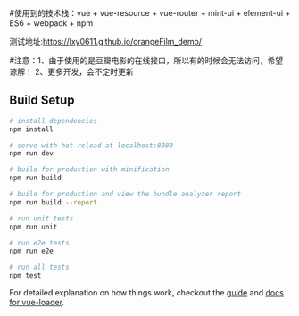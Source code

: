 #使用到的技术栈：vue + vue-resource + vue-router + mint-ui + element-ui + ES6 + webpack + npm

测试地址:https://lxy0611.github.io/orangeFilm_demo/

#注意：1、由于使用的是豆瓣电影的在线接口，所以有的时候会无法访问，希望谅解！
      2、更多开发，会不定时更新

## Build Setup

``` bash
# install dependencies
npm install

# serve with hot reload at localhost:8080
npm run dev

# build for production with minification
npm run build

# build for production and view the bundle analyzer report
npm run build --report

# run unit tests
npm run unit

# run e2e tests
npm run e2e

# run all tests
npm test
```

For detailed explanation on how things work, checkout the [guide](http://vuejs-templates.github.io/webpack/) and [docs for vue-loader](http://vuejs.github.io/vue-loader).
